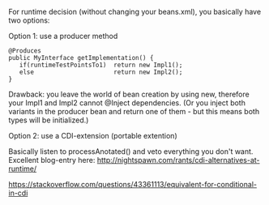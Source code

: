 For runtime decision (without changing your beans.xml), you basically have two options:

Option 1: use a producer method

```
@Produces
public MyInterface getImplementation() {
   if(runtimeTestPointsTo1)  return new Impl1();
   else                      return new Impl2();
}
```

Drawback: you leave the world of bean creation by using new, therefore your Impl1 and Impl2 cannot @Inject dependencies. (Or you inject both variants in the producer bean and return one of them - but this means both types will be initialized.)

Option 2: use a CDI-extension (portable extention)

Basically listen to processAnotated() and veto everything you don't want. Excellent blog-entry here: http://nightspawn.com/rants/cdi-alternatives-at-runtime/

https://stackoverflow.com/questions/43361113/equivalent-for-conditional-in-cdi